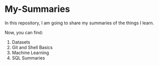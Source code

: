 # My-Summaries
In this repository, I am going to share my summaries of the things I learn.

Now, you can find:
1. Datasets
2. Git and Shell Basics
3. Machine Learning
4. SQL Summaries
